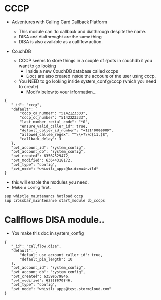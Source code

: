 # CCCP

* Adventures with Calling Card Callback Platform
  * This module can do callback and dialthrough despite the name.
  * DISA and dialthrought are the same thing.
  * DISA is also available as a callflow action.
  
* CouchDB
  * CCCP seems to store things in a couple of spots in couchdb if you want to go looking
    * Inside a new CouchDB database called cccps
    * Docs are also created inside the account of the user using cccp.
  * You NEED to go looking inside system_config/cccp (which you need to create)
    * Modify below to your information...

```
{
   "_id": "cccp",
   "default": {
       "cccp_cb_number": "5142223333",
       "cccp_cc_number": "5142223333",
       "last_number_redial_code": "*0",
       "ensure_valid_caller_id": true,
       "default_caller_id_number": "+15140000000",
       "allowed_callee_regex": "^\\+?\\d{11,}$",
       "callback_delay": 3
   },
   "pvt_account_id": "system_config",
   "pvt_account_db": "system_config",
   "pvt_created": 63562529472,
   "pvt_modified": 63644318172,
   "pvt_type": "config",
   "pvt_node": "whistle_apps@kz.domain.tld"
}

```



* this will enable the modules you need.
* Make a config first.
```
sup whistle_maintenance hotload cccp
sup crossbar_maintenance start_module cb_cccps
```
  




# Callflows DISA module..
* You make this doc in system_config

```
{
   "_id": "callflow.disa",
   "default": {
       "default_use_account_caller_id": true,
       "default_pin_length": 10
   },
   "pvt_account_id": "system_config",
   "pvt_account_db": "system_config",
   "pvt_created": 63598679846,
   "pvt_modified": 63598679846,
   "pvt_type": "config",
   "pvt_node": "whistle_apps@test.stormqloud.com"
}
```
